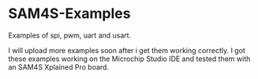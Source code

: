 # SAM4S-Examples
Examples of spi, pwm, uart and usart.


I will upload more examples soon after i get them working correctly.
I got these examples working on the Microchip Studio IDE and tested them with an SAM4S Xplained Pro board.
